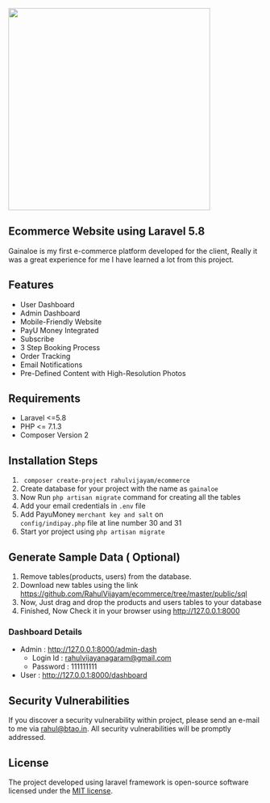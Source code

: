 <p align="left"><img src="https://rahul.btao.in/wp-content/uploads/2021/09/F_Image.jpg" width="400"></p>

 

## Ecommerce Website using Laravel 5.8 

Gainaloe is my first e-commerce platform developed for the client, Really it was a great experience for me I have learned a lot from this project.
## Features
- User Dashboard 
- Admin Dashboard 
- Mobile-Friendly Website
- PayU Money Integrated
- Subscribe 
- 3 Step Booking Process
- Order Tracking 
- Email Notifications
- Pre-Defined Content with High-Resolution Photos 

## Requirements 
-   Laravel <=5.8
-   PHP <= 7.1.3
-   Composer Version 2 
## Installation Steps 

1.  <code> composer create-project rahulvijayam/ecommerce </code>
2. Create database for  your project with the name as <code>gainaloe</code>
3. Now Run <code>php artisan migrate</code> command for creating all the tables 
4. Add your email credentials in <code>.env</code> file
5. Add PayuMoney <code>merchant key and salt</code> on <code> config/indipay.php</code> file at line number 30 and 31
6. Start yor project using <code>php artisan migrate</code>

## Generate Sample Data ( Optional)
1. Remove tables(products, users) from the  database.
2. Download new tables  using the link https://github.com/RahulVijayam/ecommerce/tree/master/public/sql
3. Now, Just drag and drop the products and users tables to your database
4. Finished, Now Check it in your browser using http://127.0.0.1:8000

### Dashboard Details
- Admin : http://127.0.0.1:8000/admin-dash
    -   Login Id : rahulvijayanagaram@gmail.com
    -   Password : 111111111
- User  : http://127.0.0.1:8000/dashboard 


## Security Vulnerabilities

If you discover a security vulnerability within project, please send an e-mail to me via [rahul@btao.in](mailto:rahul@btao.in). All security vulnerabilities will be promptly addressed.

## License

The project developed using laravel framework is open-source software licensed under the [MIT license](https://opensource.org/licenses/MIT).
